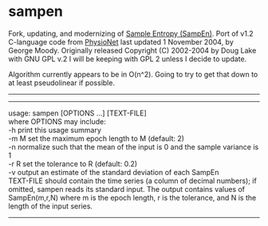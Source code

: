 sampen
======

Fork, updating, and modernizing of [Sample Entropy (SampEn)](http://www.physionet.org/physiotools/sampen/). Port of v1.2 C-language code from [PhysioNet](http://www.physionet.org/physiotools/sampen/c/) last updated 1 November 2004, by George Moody. 
Originally released Copyright (C) 2002-2004 by Doug Lake with GNU GPL v.2
I will be keeping with GPL 2 unless I decide to update. 

Algorithm currently appears to be in O(n^2). Going to try to get that down to at least pseudolinear if possible. 

---

---
usage: sampen [OPTIONS ...] [TEXT-FILE]
<br> where OPTIONS may include:
<br> -h    print this usage summary
<br>  -m M  set the maximum epoch length to M (default: 2)
<br>  -n    normalize such that the mean of the input is 0 and the sample variance is 1
<br>  -r R  set the tolerance to R (default: 0.2)
<br>  -v    output an estimate of the standard deviation of each SampEn
<br> TEXT-FILE should contain the time series (a column of decimal numbers); if omitted, sampen reads its standard input.  The output contains values of SampEn(m,r,N) where m is the epoch length, r is the tolerance, and N is the length of the input series.

---
